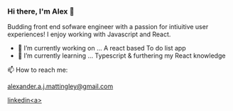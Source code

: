 ### Hi there, I'm Alex 👋

Budding front end sofware engineer with a passion for intiuitive user experiences! I enjoy working with Javascript and React.

- 🔭 I’m currently working on ... A react based To do list app
- 🌱 I’m currently learning ... Typescript & furthering my React knowledge

📫 How to reach me:

alexander.a.j.mattingley@gmail.com

<a href="https://www.linkedin.com/in/alexander-mattingley-244304271/">linkedin<a\>


<!--
**AlexM1993/AlexM1993** is a ✨ _special_ ✨ repository because its `README.md` (this file) appears on your GitHub profile.

Here are some ideas to get you started:

- 🔭 I’m currently working on ... A react based To do list app
- 🌱 I’m currently learning ... Typescript
- 👯 I’m looking to collaborate on ... 
- 🤔 I’m looking for help with ...
- 💬 Ask me about ...
- 📫 How to reach me: ...
- 😄 Pronouns: ...
- ⚡ Fun fact: ...
-->
